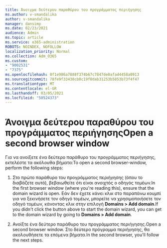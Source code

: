 ```yaml
---
title: Άνοιγμα δεύτερου παραθύρου του προγράμματος περιήγησης
ms.author: v-smandalika
author: v-smandalika
manager: dansimp
ms.date: 02/23/2021
audience: Admin
ms.topic: article
ms.service: o365-administration
ROBOTS: NOINDEX, NOFOLLOW
localization_priority: Normal
ms.collection: Adm_O365
ms.custom:
- "9002531"
- "7375"
ms.openlocfilehash: 0f1e986a7888f374b67c7847de0afad4458a0913
ms.sourcegitcommit: 78fe9f33438cb0c19f0dab31253b5853b73f4f47
ms.translationtype: MT
ms.contentlocale: el-GR
ms.lasthandoff: 03/05/2021
ms.locfileid: "50524373"
---
```

# <a name="open-a-second-browser-window"></a><span data-ttu-id="ee6eb-102">Άνοιγμα δεύτερου παραθύρου του προγράμματος περιήγησης</span><span class="sxs-lookup"><span data-stu-id="ee6eb-102">Open a second browser window</span></span>

<span data-ttu-id="ee6eb-103">Για να ανοίξετε ένα δεύτερο παράθυρο του προγράμματος περιήγησης, εκτελέστε τα ακόλουθα βήματα:</span><span class="sxs-lookup"><span data-stu-id="ee6eb-103">To open a second browser-window, perform the following steps:</span></span>

1. <span data-ttu-id="ee6eb-104">Στο πρώτο παράθυρο του προγράμματος περιήγησης (όπου το διαβάζετε αυτό), βεβαιωθείτε ότι είναι ανοιχτός ο οδηγός τομέων.</span><span class="sxs-lookup"><span data-stu-id="ee6eb-104">In the first browser window (where you're reading this), ensure that the domain wizard is open.</span></span> <span data-ttu-id="ee6eb-105">Εάν δεν έχετε κάνει κλικ στο παραπάνω κουμπί για να ξεκινήσετε τον οδηγό τομέων, μπορείτε να χρησιμοποιήσετε τον οδηγό τομέων, κάνοντας κλικ στην επιλογή **Domains > Add domain**.</span><span class="sxs-lookup"><span data-stu-id="ee6eb-105">If you didn't click the button above to start the domain wizard, you can get to the domain wizard by going to **Domains > Add domain**.</span></span>

2. <span data-ttu-id="ee6eb-106">Ανοίξτε ένα δεύτερο παράθυρο του προγράμματος περιήγησης.</span><span class="sxs-lookup"><span data-stu-id="ee6eb-106">Open a second browser window.</span></span> <span data-ttu-id="ee6eb-107">Στο δεύτερο πρόγραμμα περιήγησης, θα ακολουθήσετε τα επόμενα βήματα.</span><span class="sxs-lookup"><span data-stu-id="ee6eb-107">In the second browser, you'll follow the next steps.</span></span>
